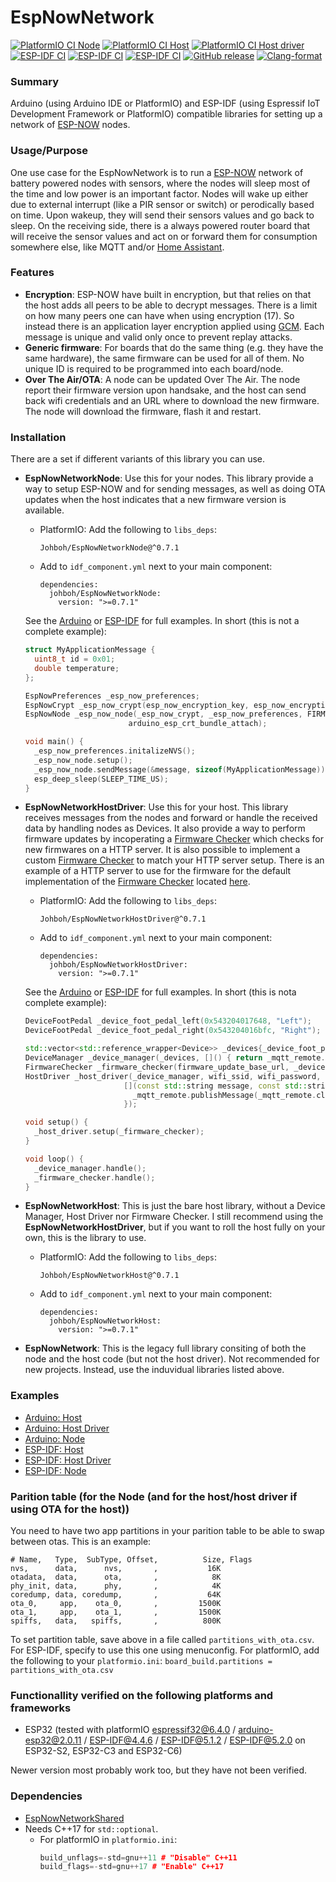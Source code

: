 # EspNowNetwork
[![PlatformIO CI Node](https://github.com/Johboh/EspNowNetworkNode/actions/workflows/platformio.yaml/badge.svg)](https://registry.platformio.org/libraries/johboh/EspNowNetworkNode)
[![PlatformIO CI Host](https://github.com/Johboh/EspNowNetworkHost/actions/workflows/platformio.yaml/badge.svg)](https://registry.platformio.org/libraries/johboh/EspNowNetworkHost)
[![PlatformIO CI Host driver](https://github.com/Johboh/EspNowNetworkHostDriver/actions/workflows/platformio.yaml/badge.svg)](https://registry.platformio.org/libraries/johboh/EspNowNetworkHostDriver)
[![ESP-IDF CI](https://github.com/Johboh/EspNowNetworkNode/actions/workflows/espidf.yaml/badge.svg)](https://components.espressif.com/components/johboh/espnownetworknode)
[![ESP-IDF CI](https://github.com/Johboh/EspNowNetworkHost/actions/workflows/espidf.yaml/badge.svg)](https://components.espressif.com/components/johboh/espnownetworkhost)
[![ESP-IDF CI](https://github.com/Johboh/EspNowNetworkHostDriver/actions/workflows/espidf.yaml/badge.svg)](https://components.espressif.com/components/johboh/espnownetworkhostdriver)
[![GitHub release](https://img.shields.io/github/release/Johboh/EspNowNetwork.svg)](https://github.com/Johboh/EspNowNetwork/releases)
[![Clang-format](https://github.com/Johboh/EspNowNetwork/actions/workflows/clang-format.yaml/badge.svg)](https://github.com/Johboh/EspNowNetwork)

### Summary
Arduino (using Arduino IDE or PlatformIO) and ESP-IDF (using Espressif IoT Development Framework or PlatformIO) compatible libraries for setting up a network of [ESP-NOW](https://www.espressif.com/en/solutions/low-power-solutions/esp-now) nodes.

### Usage/Purpose
One use case for the EspNowNetwork is to run a [ESP-NOW](https://www.espressif.com/en/solutions/low-power-solutions/esp-now) network of battery powered nodes with sensors, where the nodes will sleep most of the time and low power is an important factor. Nodes will wake up either due to external interrupt (like a PIR sensor or switch) or perodically based on time. Upon wakeup, they will send their sensors values and go back to sleep. On the receiving side, there is a always powered router board that will receive the sensor values and act on or forward them for consumption somewhere else, like MQTT and/or [Home Assistant](https://www.home-assistant.io).

### Features
- **Encryption**: ESP-NOW have built in encryption, but that relies on that the host adds all peers to be able to decrypt messages. There is a limit on how many peers one can have when using encryption (17). So instead there is an application layer encryption applied using [GCM](https://en.wikipedia.org/wiki/Galois/Counter_Mode). Each message is unique and valid only once to prevent replay attacks.
- **Generic firmware**: For boards that do the same thing (e.g. they have the same hardware), the same firmware can be used for all of them. No unique ID is required to be programmed into each board/node.
- **Over The Air/OTA**: A node can be updated Over The Air. The node report their firmware version upon handsake, and the host can send back wifi credentials and an URL where to download the new firmware. The node will download the firmware, flash it and restart.

### Installation
There are a set if different variants of this library you can use.
- **EspNowNetworkNode**: Use this for your nodes. This library provide a way to setup ESP-NOW and for sending messages, as well as doing OTA updates when the host indicates that a new firmware version is available.
  - PlatformIO: Add the following to `libs_deps`:
    ```
    Johboh/EspNowNetworkNode@^0.7.1
    ```
  - Add to `idf_component.yml` next to your main component:
    ```
    dependencies:
      johboh/EspNowNetworkNode:
        version: ">=0.7.1"
    ```
  See the [Arduino](https://github.com/Johboh/EspNowNetworkNode/blob/main/examples/arduino/arduino.ino) or [ESP-IDF](https://github.com/Johboh/EspNowNetworkNode/blob/main/examples/espidf/main/main.cpp) for full examples. In short (this is not a complete example):
  ```c++
  struct MyApplicationMessage {
    uint8_t id = 0x01;
    double temperature;
  };

  EspNowPreferences _esp_now_preferences;
  EspNowCrypt _esp_now_crypt(esp_now_encryption_key, esp_now_encryption_secret);
  EspNowNode _esp_now_node(_esp_now_crypt, _esp_now_preferences, FIRMWARE_VERSION, _on_status, _on_log,
                         arduino_esp_crt_bundle_attach);

  void main() {
    _esp_now_preferences.initalizeNVS();
    _esp_now_node.setup();
    _esp_now_node.sendMessage(&message, sizeof(MyApplicationMessage));
    esp_deep_sleep(SLEEP_TIME_US);
  }
  ```

- **EspNowNetworkHostDriver**: Use this for your host. This library receives messages from the nodes and forward or handle the received data by handling nodes as Devices. It also provide a way to perform firmware updates by incoperating a [Firmware Checker](https://github.com/Johboh/EspNowNetworkHostDriver/blob/main/src/FirmwareChecker.h) which checks for new firmwares on a HTTP server. It is also possible to implement a custom [Firmware Checker](https://github.com/Johboh/EspNowNetworkHostDriver/blob/main/src/IFirmwareChecker.h) to match your HTTP server setup. There is an example of a HTTP server to use for the firmware for the default implementation of the [Firmware Checker](https://github.com/Johboh/EspNowNetworkHostDriver/blob/main/src/FirmwareChecker.h) located [here](firmware%20http%20server).
  - PlatformIO: Add the following to `libs_deps`:
    ```
    Johboh/EspNowNetworkHostDriver@^0.7.1
    ```
  - Add to `idf_component.yml` next to your main component:
    ```
    dependencies:
      johboh/EspNowNetworkHostDriver:
        version: ">=0.7.1"
    ```
  See the [Arduino](https://github.com/Johboh/EspNowNetworkHostDriver/blob/main/examples/arduino/arduino.ino) or [ESP-IDF](https://github.com/Johboh/EspNowNetworkHostDriver/blob/main/examples/espidf/main/main.cpp) for full examples. In short (this is nota complete example):
  ```c++
  DeviceFootPedal _device_foot_pedal_left(0x543204017648, "Left");
  DeviceFootPedal _device_foot_pedal_right(0x543204016bfc, "Right");

  std::vector<std::reference_wrapper<Device>> _devices{_device_foot_pedal_left, _device_foot_pedal_right};
  DeviceManager _device_manager(_devices, []() { return _mqtt_remote.connected(); });
  FirmwareChecker _firmware_checker(firmware_update_base_url, _devices);
  HostDriver _host_driver(_device_manager, wifi_ssid, wifi_password, esp_now_encryption_key esp_now_encryption_secret,
                        [](const std::string message, const std::string sub_path, const bool retain) {
                          _mqtt_remote.publishMessage(_mqtt_remote.clientId() + sub_path, message, retain);
                        });

  void setup() {
    _host_driver.setup(_firmware_checker);
  }

  void loop() {
    _device_manager.handle();
    _firmware_checker.handle();
  }
  ```

- **EspNowNetworkHost**: This is just the bare host library, without a Device Manager, Host Driver nor Firmware Checker. I still recommend using the **EspNowNetworkHostDriver**, but if you want to roll the host fully on your own, this is the library to use.
  - PlatformIO: Add the following to `libs_deps`:
    ```
    Johboh/EspNowNetworkHost@^0.7.1
    ```
  - Add to `idf_component.yml` next to your main component:
    ```
    dependencies:
      johboh/EspNowNetworkHost:
        version: ">=0.7.1"
    ```

- **EspNowNetwork**: This is the legacy full library consiting of both the node and the host code (but not the host driver). Not recommended for new projects. Instead, use the induvidual libraries listed above.

### Examples
- [Arduino: Host](https://github.com/Johboh/EspNowNetworkHost/blob/main/examples/arduino/arduino.ino)
- [Arduino: Host Driver](https://github.com/Johboh/EspNowNetworkHostDriver/blob/main/examples/arduino/arduino.ino)
- [Arduino: Node](https://github.com/Johboh/EspNowNetworkNode/blob/main/examples/arduino/arduino.ino)
- [ESP-IDF: Host](https://github.com/Johboh/EspNowNetworkHost/blob/main/examples/espidf/main/main.cpp)
- [ESP-IDF: Host Driver](https://github.com/Johboh/EspNowNetworkHostDriver/blob/main/examples/espidf/main/main.cpp)
- [ESP-IDF: Node](https://github.com/Johboh/EspNowNetworkNode/blob/main/examples/espidf/main/main.cpp)

### Parition table (for the Node (and for the host/host driver if using OTA for the host))
You need to have two app partitions in your parition table to be able to swap between otas. This is an example:
```
# Name,   Type,  SubType, Offset,          Size, Flags
nvs,      data,      nvs,       ,           16K
otadata,  data,      ota,       ,            8K
phy_init, data,      phy,       ,            4K
coredump, data, coredump,       ,           64K
ota_0,     app,    ota_0,       ,         1500K
ota_1,     app,    ota_1,       ,         1500K
spiffs,   data,   spiffs,       ,          800K
```
To set partition table, save above in a file called `partitions_with_ota.csv`. For ESP-IDF, specify to use this one using menuconfig. For platformIO, add the following to your `platformio.ini`: `board_build.partitions = partitions_with_ota.csv`

### Functionallity verified on the following platforms and frameworks
- ESP32 (tested with platformIO [espressif32@6.4.0](https://github.com/platformio/platform-espressif32) / [arduino-esp32@2.0.11](https://github.com/espressif/arduino-esp32) / [ESP-IDF@4.4.6](https://github.com/espressif/esp-idf) / [ESP-IDF@5.1.2](https://github.com/espressif/esp-idf) / [ESP-IDF@5.2.0](https://github.com/espressif/esp-idf) on ESP32-S2, ESP32-C3 and ESP32-C6)

Newer version most probably work too, but they have not been verified.

### Dependencies
- [EspNowNetworkShared](https://github.com/Johboh/EspNowNetworkShared)
- Needs C++17 for `std::optional`.
  - For platformIO in `platformio.ini`:
    ```C++
    build_unflags=-std=gnu++11 # "Disable" C++11
    build_flags=-std=gnu++17 # "Enable" C++17
    ```
